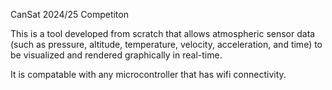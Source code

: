 CanSat 2024/25 Competiton

This is a tool developed from scratch that allows atmospheric sensor data (such as pressure, altitude, temperature, velocity, acceleration, and time) 
to be visualized and rendered graphically in real-time.

It is compatable with any microcontroller that has wifi connectivity.
